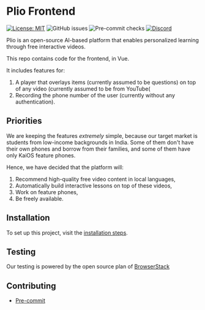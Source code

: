 # Plio Frontend
[![License: MIT](https://img.shields.io/github/license/avantifellows/plio-frontend?color=blue&style=flat-square)](LICENSE)
![GitHub issues](https://img.shields.io/github/issues-raw/avantifellows/plio-frontend?style=flat-square)
![Pre-commit checks](https://img.shields.io/github/workflow/status/avantifellows/plio-frontend/pre-commit/master?label=Pre-commit%20checks&style=flat-square)
[![Discord](https://img.shields.io/discord/717975833226248303.svg?label=&logo=discord&logoColor=ffffff&color=7389D8&labelColor=6A7EC2&style=flat-square)](https://discord.gg/29qYD7fZtZ)

Plio is an open-source AI-based platform that enables personalized learning through free interactive videos.

This repo contains code for the frontend, in Vue.

It includes features for:
1. A player that overlays items (currently assumed to be questions) on top of any video (currently assumed to be from YouTube(
2. Recording the phone number of the user (currently without any authentication).

## Priorities
We are keeping the features *extremely* simple, because our target market is students from low-income backgrounds in India.
Some of them don't have their own phones and borrow from their families, and some of them have only KaiOS feature phones.

Hence, we have decided that the platform will:
1. Recommend high-quality free video content in local languages,
2. Automatically build interactive lessons on top of these videos,
3. Work on feature phones,
4. Be freely available.

## Installation
To set up this project, visit the [installation steps](docs/INSTALLATION.md).

##  Testing
Our testing is powered by the open source plan of [BrowserStack](https://www.browserstack.com/)

## Contributing
- [Pre-commit](docs/PRE-COMMIT.md)
